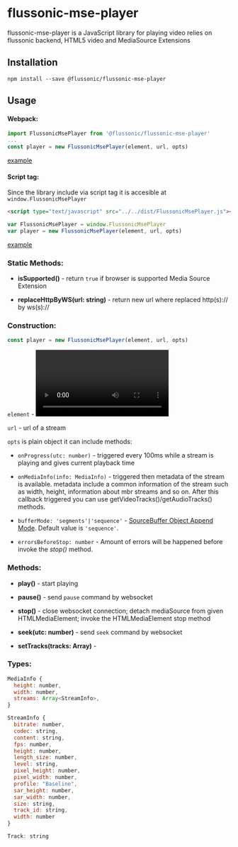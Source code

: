 # flussonic-mse-player

flussonic-mse-player is a JavaScript library for playing video relies on flussonic backend, HTML5 video and MediaSource Extensions


## Installation

```
npm install --save @flussonic/flussonic-mse-player
```

## Usage

#### Webpack:

```javascript
import FlussonicMsePlayer from '@flussonic/flussonic-mse-player'
...
const player = new FlussonicMsePlayer(element, url, opts)
```

[example](https://github.com/flussonic/mse-player/tree/master/examples/simple)

#### Script tag:

Since the library include via script tag it is accesible at `window.FlussonicMsePlayer`

```html
<script type="text/javascript" src="../../dist/FlussonicMsePlayer.js"></script>
```

```javascript
var FlussonicMsePlayer = window.FlussonicMsePlayer
var player = new FlussonicMsePlayer(element, url, opts)
```

[example](https://github.com/flussonic/mse-player/tree/master/examples/scripttag)

### Static Methods:

- **isSupported()** - return `true` if browser is supported Media Source Extension

-  **replaceHttpByWS(url: string)** - return new url where replaced http(s):// by ws(s)://

### Construction:

```javascript
const player = new FlussonicMsePlayer(element, url, opts)
```

`element` - <video> DOM element

`url` - url of a stream

`opts` is plain object it can include methods:

  - `onProgress(utc: number)` - triggered every 100ms while a stream is playing and gives current playback time

  - `onMediaInfo(info: MediaInfo)` - triggered then metadata of the stream is available. metadata include a common information of the stream such as width, height, information about mbr streams and so on. After this callback triggered you can use getVideoTracks()/getAudioTracks() methods.

  - `bufferMode: 'segments'|'sequence'` - [SourceBuffer Object Append Mode](https://www.w3.org/TR/media-source/#h-sourcebuffer). Default value is `'sequence'`.

  - `errorsBeforeStop: number` - Amount of errors will be happened before invoke the *stop()* method.

### Methods:

- **play()** - start playing

- **pause()** - send `pause` command by websocket

- **stop()** - close websocket connection; detach mediaSource from given HTMLMediaElement; invoke the HTMLMediaElement stop method

- **seek(utc: number)** - send `seek` command by websocket

- **setTracks(tracks: Array<Track>)** -

### Types:

```javascript
MediaInfo {
  height: number,
  width: number,
  streams: Array<StreamInfo>,
}

StreamInfo {
  bitrate: number,
  codec: string,
  content: string,
  fps: number,
  height: number,
  length_size: number,
  level: string,
  pixel_height: number,
  pixel_width: number,
  profile: "Baseline",
  sar_height: number,
  sar_width: number,
  size: string,
  track_id: string,
  width: number
}

Track: string
```

